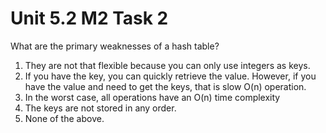 # Unit 5.2 M2 Task 2

What are the primary weaknesses of a hash table?

1. They are not that flexible because you can only use integers as keys. 
2. If you have the key, you can quickly retrieve the value. However, if you have the value and need to get the keys, that is slow O(n) operation. 
3. In the worst case, all operations have an O(n) time complexity 
4. The keys are not stored in any order. 
5. None of the above. 
